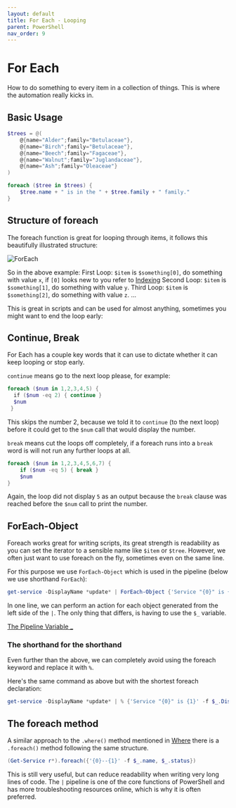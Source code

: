 ```yaml
---
layout: default
title: For Each - Looping
parent: PowerShell
nav_order: 9
---
```

# For Each

How to do something to every item in a collection of things.
This is where the automation really kicks in.

## Basic Usage

```powershell
$trees = @(
	@{name="Alder";family="Betulaceae"},
	@{name="Birch";family="Betulaceae"},
	@{name="Beech";family="Fagaceae"},
	@{name="Walnut";family="Juglandaceae"},
	@{name="Ash";family="Oleaceae"} 
)

foreach ($tree in $trees) {
	$tree.name + " is in the " + $tree.family + " family."
}
```

## Structure of foreach

The foreach function is great for looping through items, it follows this beautifully illustrated structure:

![ForEach](/hjkl/assets/images/ForEach.png)

So in the above example:
	First Loop: `$item` is `$something[0]`, do something with value `x`, if `[0]` looks new to you refer to [Indexing]
	Second Loop: `$item` is `$something[1]`, do something with value `y`.
	Third Loop: `$item` is `$something[2]`, do something with value `z`.
	... 

This is great in scripts and can be used for almost anything, sometimes you might want to end the loop early:

## Continue, Break

For Each has a couple key words that it can use to dictate whether it can keep looping or stop early.

`continue` means go to the next loop please, for example:

```powershell
foreach ($num in 1,2,3,4,5) {  
  if ($num -eq 2) { continue }
  $num  
 }
```

This skips the number 2, because we told it to `continue` (to the next loop) before it could get to the `$num` call that would display the number.

`break` means cut the loops off completely, if a foreach runs into a `break` word is will not run any further loops at all.

```powershell
foreach ($num in 1,2,3,4,5,6,7) {
	if ($num -eq 5) { break }
	$num
}
```

Again, the loop did not display `5` as an output because the `break` clause was reached before the `$num` call to print the number.

## ForEach-Object

Foreach works great for writing scripts, its great strength is readability as you can set the iterator to a sensible name like `$item` or `$tree`. However, we often just want to use foreach on the fly, sometimes even on the same line.

For this purpose we use `ForEach-Object` which is used in the pipeline (below we use shorthand `ForEach`):

```powershell
get-service -DisplayName *update* | ForEach-Object {'Service "{0}" is {1}' -f $_.DisplayName, $_.Status}
```

In one line, we can perform an action for each object generated from the left side of the `|`. 
The only thing that differs, is having to use the `$_` variable. 

[The Pipeline Variable _]

### The shorthand for the shorthand

Even further than the above, we can completely avoid using the foreach keyword and replace it with `%`.

Here's the same command as above but with the shortest foreach declaration:

```powershell
get-service -DisplayName *update* | % {'Service "{0}" is {1}' -f $_.DisplayName, $_.Status}
```

## The foreach method

A similar approach to the `.where()` method mentioned in [Where] there is a `.foreach()` method following the same structure.

```powershell
(Get-Service r*).foreach({'{0}--{1}' -f $_.name, $_.status})
```

This is still very useful, but can reduce readability when writing very long lines of code. The `|` pipeline is one of the core functions of PowerShell and has more troubleshooting resources online, which is why it is often preferred.

[Indexing]: https://kasmichta.github.io/hjkl/docs/PowerShell/data-structures.html#indexing
[The Pipeline Variable _]: https://kasmichta.github.io/hjkl/docs/PowerShell/psitem.html
[Where]: https://kasmichta.github.io/hjkl/docs/PowerShell/where-object.html#where


